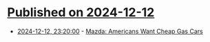 # [Published on 2024-12-12](index.md)

* [2024-12-12, 23:20:00](https://soylentnews.org/article.pl?sid=24/12/11/1530257&from=rss) - [Mazda: Americans Want Cheap Gas Cars](https://soylentnews.org/article.pl?sid=24/12/11/1530257&from=rss)
